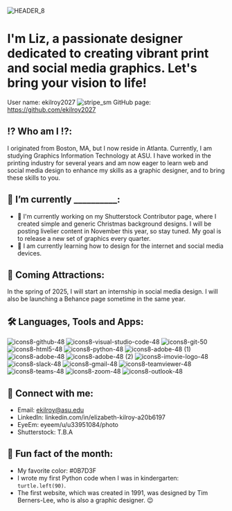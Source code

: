 ![HEADER_8](https://github.com/user-attachments/assets/b1f40e96-15a0-4653-a711-4ff70a7c7ccf)
<h1>I'm Liz, a passionate designer dedicated to creating vibrant print and social media graphics. Let's bring your vision to life! </h1> 

User name: ekilroy2027 ![stripe_sm](https://github.com/user-attachments/assets/a6d3a2f0-a17b-457c-8081-24b5399efdba) GitHub page: https://github.com/ekilroy2027

<!--Elizabeth Kilroy-->
## ⁉️ Who am I ⁉️:
I originated from Boston, MA, but I now reside in Atlanta. Currently, I am studying Graphics Information Technology at ASU. I have worked in the printing industry for several years and am now eager to learn web and social media design to enhance my skills as a graphic designer, and to bring these skills to you.


## 👋 I’m currently __________:
- 🔭 I'm currently working on my Shutterstock Contributor page, where I created simple and generic Christmas background designs. I will be posting livelier content in November this year, so stay tuned. My goal is to release a new set of graphics every quarter.      
- 🌱 I am currently learning how to design for the internet and social media devices.

## 📣 Coming Attractions:
In the spring of 2025, I will start an internship in social media design. I will also be launching a Behance page sometime in the same year. 

## 🛠️ Languages, Tools and Apps:
![icons8-github-48](https://github.com/user-attachments/assets/52331c96-76fa-4389-93dc-e1159faf7a7a)
![icons8-visual-studio-code-48](https://github.com/user-attachments/assets/67b4c550-c988-4e92-9186-53e7fa9621e0)
![icons8-git-50](https://github.com/user-attachments/assets/4bdea025-2752-42f6-a4d4-39f8513ff532)
![icons8-html5-48](https://github.com/user-attachments/assets/4aebbc56-e026-4508-afd7-db3fd7208a5c)
![icons8-python-48](https://github.com/user-attachments/assets/024d0669-80b4-4f1d-8ef5-284bafe3ea60)
![icons8-adobe-48 (1)](https://github.com/user-attachments/assets/2ec78fe3-4671-4939-a456-95c4375a9783)
![icons8-adobe-48](https://github.com/user-attachments/assets/abc1ba17-4cba-4bec-a3f0-aca42b928509)
![icons8-adobe-48 (2)](https://github.com/user-attachments/assets/92160617-f7c1-448b-ac48-78dafbec1a34)
![icons8-imovie-logo-48](https://github.com/user-attachments/assets/e9129df8-795f-48f9-8c7c-b1a9b271d3e2)
![icons8-slack-48](https://github.com/user-attachments/assets/6ac3d35a-1b9d-413e-9779-c9ddbbd108fb)
![icons8-gmail-48](https://github.com/user-attachments/assets/3d83c52e-c000-42b8-94fe-b53bb272f8bf)
![icons8-teamviewer-48](https://github.com/user-attachments/assets/9377936e-700e-4e29-9931-db0673ed5425)
![icons8-teams-48](https://github.com/user-attachments/assets/276a4f9b-fce1-4188-b21f-c6f171365f9d)
![icons8-zoom-48](https://github.com/user-attachments/assets/39fff955-bf83-49d4-9f7f-f928998ea7d1)
![icons8-outlook-48](https://github.com/user-attachments/assets/e8915e3b-4c17-427b-8538-56d5a2802ce2)



## 🤙 Connect with me:
- Email: ekilroy@asu.edu
- LinkedIn: linkedin.com/in/elizabeth-kilroy-a20b6197
- EyeEm: eyeem/u/u33951084/photo
- Shutterstock: T.B.A

 ## 📖 Fun fact of the month:
- My favorite color: #0B7D3F
- I wrote my first Python code when I was in kindergarten: `turtle.left(90)`.
- The first website, which was created in 1991, was designed by Tim Berners-Lee, who is also a graphic designer. 😉
